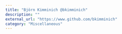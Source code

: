 ```yaml
---
title: "Björn Kimminich @bkimminich"
description: ""
external_url: "https://www.github.com/bkimminich"
category: "Miscellaneous"
---
```

